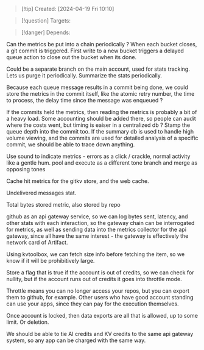 
>[!tip] Created: [2024-04-19 Fri 10:10]

>[!question] Targets: 

>[!danger] Depends: 

Can the metrics be put into a chain periodically ?
When each bucket closes, a git commit is triggered.
First write to a new bucket triggers a delayed queue action to close out the bucket when its done.

Could be a separate branch on the main account, used for stats tracking.  Lets us purge it periodically.  Summarize the stats periodically.

Because each queue message results in a commit being done, we could store the metrics in the commit itself, like the atomic retry number, the time to process, the delay time since the message was enqueued ?

If the commits held the metrics, then reading the metrics is probably a bit of a heavy load.
Some accounting should be added there, so people can audit where the costs went, but timing is eaiser in a centralized db ?
Stamp the queue depth into the commit too.
If the summary db is used to handle high volume viewing, and the commits are used for detailed analysis of a specific commit, we should be able to trace down anything.

Use sound to indicate metrics - errors as a click / crackle, normal activity like a gentle hum.
pool and execute as a different tone
branch and merge as opposing tones

Cache hit metrics for the gitkv store, and the web cache.

Undelivered messages stat.

Total bytes stored metric, also stored by repo

github as an api gateway service, so we can log bytes sent, latency, and other stats with each interaction, so the gateway chain can be interrogated for metrics, as well as sending data into the metrics collector for the api gateway, since all have the same interest - the gateway is effectively the network card of Artifact.

Using kvtoolbox, we can fetch size info before fetching the item, so we know if it will be prohibitively large.

Store a flag that is true if the account is out of credits, so we can check for nullity, but if the account runs out of credits it goes into throttle mode.

Throttle means you can no longer access your repos, but you can export them to github, for example.  Other users who have good account standing can use your apps, since they can pay for the execution themselves.

Once account is locked, then data exports are all that is allowed, up to some limit.
Or deletion.

We should be able to tie AI credits and KV credits to the same api gateway system, so any app can be charged with the same way.